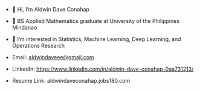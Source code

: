 - 👋 Hi, I’m Aldwin Dave Conahap
- 🌱 BS Applied Mathematics graduate at University of the Philippines Mindanao
- 👀 I’m interested in Statistics, Machine Learning, Deep Learning, and Operations Research

- Email: aldwindaveee@gmail.com
- LinkedIn: https://www.linkedin.com/in/aldwin-dave-conahap-0aa731213/
- Resume Link: aldwindaveconahap.jobs180.com

<!---
aldwindavee/aldwindavee is a ✨ special ✨ repository because its `README.md` (this file) appears on your GitHub profile.
You can click the Preview link to take a look at your changes.
--->
